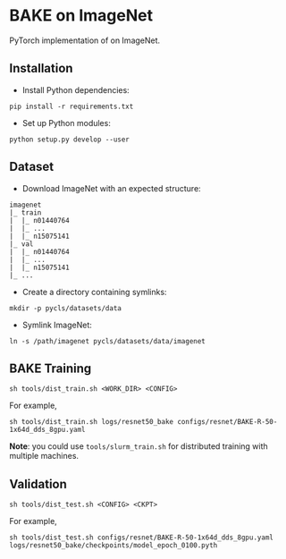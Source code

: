 # BAKE on ImageNet

PyTorch implementation of on ImageNet.


## Installation

- Install Python dependencies:

```
pip install -r requirements.txt
```

- Set up Python modules:

```
python setup.py develop --user
```

## Dataset

- Download ImageNet with an expected structure:

```
imagenet
|_ train
|  |_ n01440764
|  |_ ...
|  |_ n15075141
|_ val
|  |_ n01440764
|  |_ ...
|  |_ n15075141
|_ ...
```

- Create a directory containing symlinks:

```
mkdir -p pycls/datasets/data
```

- Symlink ImageNet:

```
ln -s /path/imagenet pycls/datasets/data/imagenet
```


## BAKE Training

```
sh tools/dist_train.sh <WORK_DIR> <CONFIG>
```

For example,
```
sh tools/dist_train.sh logs/resnet50_bake configs/resnet/BAKE-R-50-1x64d_dds_8gpu.yaml
```

**Note**: you could use `tools/slurm_train.sh` for distributed training with multiple machines.


## Validation

```
sh tools/dist_test.sh <CONFIG> <CKPT>
```

For example,
```
sh tools/dist_test.sh configs/resnet/BAKE-R-50-1x64d_dds_8gpu.yaml logs/resnet50_bake/checkpoints/model_epoch_0100.pyth
```

